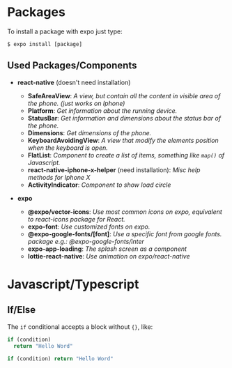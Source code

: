 # Packages

To install a package with expo just type:

```
$ expo install [package]
```
## Used Packages/Components

- **react-native** (doesn't need installation)
  - **SafeAreaView**: _A view, but contain all the content in visible area of the phone. (just works on Iphone)_
  - **Platform**: _Get information about the running device._
  - **StatusBar**: _Get information and dimensions about the status bar of the phone._
  - **Dimensions**: _Get dimensions of the phone._
  - **KeyboardAvoidingView**: _A view that modify the elements position when the keyboard is open._
  - **FlatList**: _Component to create a list of items, something like `map()` of Javascript._
  - **react-native-iphone-x-helper** (need installation): _Misc help methods for Iphone X_
  - **ActivityIndicator**: _Component to show load circle_

- **expo**
  - **@expo/vector-icons**: _Use most common icons on expo, equivalent to react-icons package for React._
  - **expo-font**: _Use customized fonts on expo._
  - **@expo-google-fonts/[font]**: _Use a specific font from google fonts. package e.g.: @expo-google-fonts/inter_
  - **expo-app-loading**: _The splash screen as a component_
  - **lottie-react-native**: _Use animation on expo/react-native_

# Javascript/Typescript

## If/Else

The `if` conditional accepts a block without `{}`, like:
```typescript
if (condition)
  return "Hello Word"

if (condition) return "Hello Word"
```